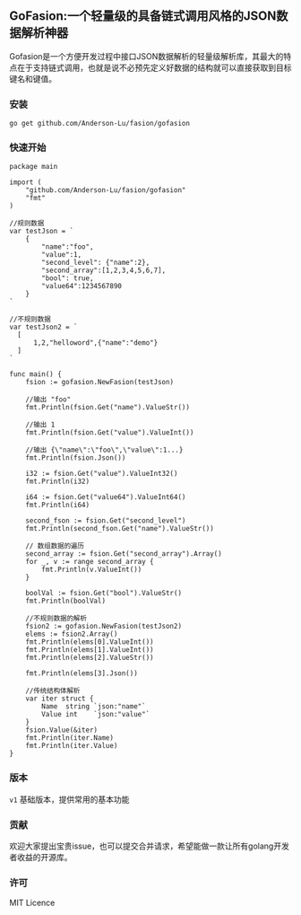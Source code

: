 GoFasion:一个轻量级的具备链式调用风格的JSON数据解析神器
---

Gofasion是一个方便开发过程中接口JSON数据解析的轻量级解析库，其最大的特点在于支持链式调用，也就是说不必预先定义好数据的结构就可以直接获取到目标键名和键值。

### 安装

```shell
go get github.com/Anderson-Lu/fasion/gofasion
```

### 快速开始

```shell
package main

import (
	"github.com/Anderson-Lu/fasion/gofasion"
	"fmt"
)

//规则数据
var testJson = `
	{
		"name":"foo",
		"value":1,
		"second_level": {"name":2},
		"second_array":[1,2,3,4,5,6,7],
		"bool": true,
		"value64":1234567890
	}
`

//不规则数据
var testJson2 = `
  [
	  1,2,"helloword",{"name":"demo"}
  ]  
`

func main() {
	fsion := gofasion.NewFasion(testJson)

    //输出 "foo"
	fmt.Println(fsion.Get("name").ValueStr())
	
    //输出 1
    fmt.Println(fsion.Get("value").ValueInt())
	
    //输出 {\"name\":\"foo\",\"value\":1...}
    fmt.Println(fsion.Json())

	i32 := fsion.Get("value").ValueInt32()
	fmt.Println(i32)

	i64 := fsion.Get("value64").ValueInt64()
	fmt.Println(i64)

	second_fson := fsion.Get("second_level")
	fmt.Println(second_fson.Get("name").ValueStr())

    // 数组数据的遍历
	second_array := fsion.Get("second_array").Array()
	for _, v := range second_array {
		fmt.Println(v.ValueInt())
	}

	boolVal := fsion.Get("bool").ValueStr()
	fmt.Println(boolVal)

    //不规则数据的解析
	fsion2 := gofasion.NewFasion(testJson2)
	elems := fsion2.Array()
	fmt.Println(elems[0].ValueInt())
	fmt.Println(elems[1].ValueInt())
	fmt.Println(elems[2].ValueStr())

	fmt.Println(elems[3].Json())

    //传统结构体解析
	var iter struct {
		Name  string `json:"name"`
		Value int    `json:"value"`
	}
	fsion.Value(&iter)
	fmt.Println(iter.Name)
	fmt.Println(iter.Value)
}

```

### 版本

`v1` 基础版本，提供常用的基本功能

### 贡献

欢迎大家提出宝贵issue，也可以提交合并请求，希望能做一款让所有golang开发者收益的开源库。

### 许可

MIT Licence
